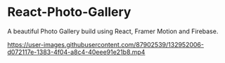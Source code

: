 # React-Photo-Gallery
A beautiful Photo Gallery build using React, Framer Motion and Firebase.

https://user-images.githubusercontent.com/87902539/132952006-d072117e-1383-4f04-a8c4-40eee91e21b8.mp4

